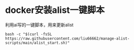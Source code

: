 ﻿# docker安装alist一键脚本
利用ai写的一键脚本，用来更新alist  
```
bash -c "$(curl -fsSL https://raw.githubusercontent.com/liu66662/manage-alist-scripts/main/alist_start.sh)"
```

